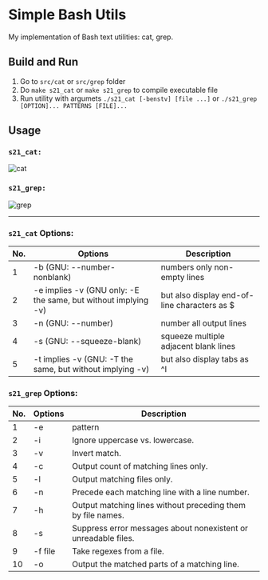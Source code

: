 # Simple Bash Utils

My implementation of Bash text utilities: cat, grep.

## Build and Run
1. Go to ```src/cat``` or ```src/grep``` folder
2. Do ```make s21_cat``` or ```make s21_grep``` to compile executable file
3. Run utility with argumets ```./s21_cat [-benstv] [file ...]``` or ```./s21_grep [OPTION]... PATTERNS [FILE]...```

## Usage
### ```s21_cat:```<br>
![cat](images/cat.gif)
### ```s21_grep:```<br>
![grep](images/grep.gif)

---
### ```s21_cat``` Options:

| No. | Options | Description |
| ------ | ------ | ------ |
| 1 | -b (GNU: --number-nonblank) | numbers only non-empty lines |
| 2 | -e implies -v (GNU only: -E the same, but without implying -v) | but also display end-of-line characters as $  |
| 3 | -n (GNU: --number) | number all output lines |
| 4 | -s (GNU: --squeeze-blank) | squeeze multiple adjacent blank lines |
| 5 | -t implies -v (GNU: -T the same, but without implying -v) | but also display tabs as ^I  |

### ```s21_grep``` Options:

| No. | Options | Description |
| ------ | ------ | ------ |
| 1 | -e | pattern |
| 2 | -i | Ignore uppercase vs. lowercase.  |
| 3 | -v | Invert match. |
| 4 | -c | Output count of matching lines only. |
| 5 | -l | Output matching files only.  |
| 6 | -n | Precede each matching line with a line number. |
| 7 | -h | Output matching lines without preceding them by file names. |
| 8 | -s | Suppress error messages about nonexistent or unreadable files. |
| 9 | -f file | Take regexes from a file. |
| 10 | -o | Output the matched parts of a matching line. |




